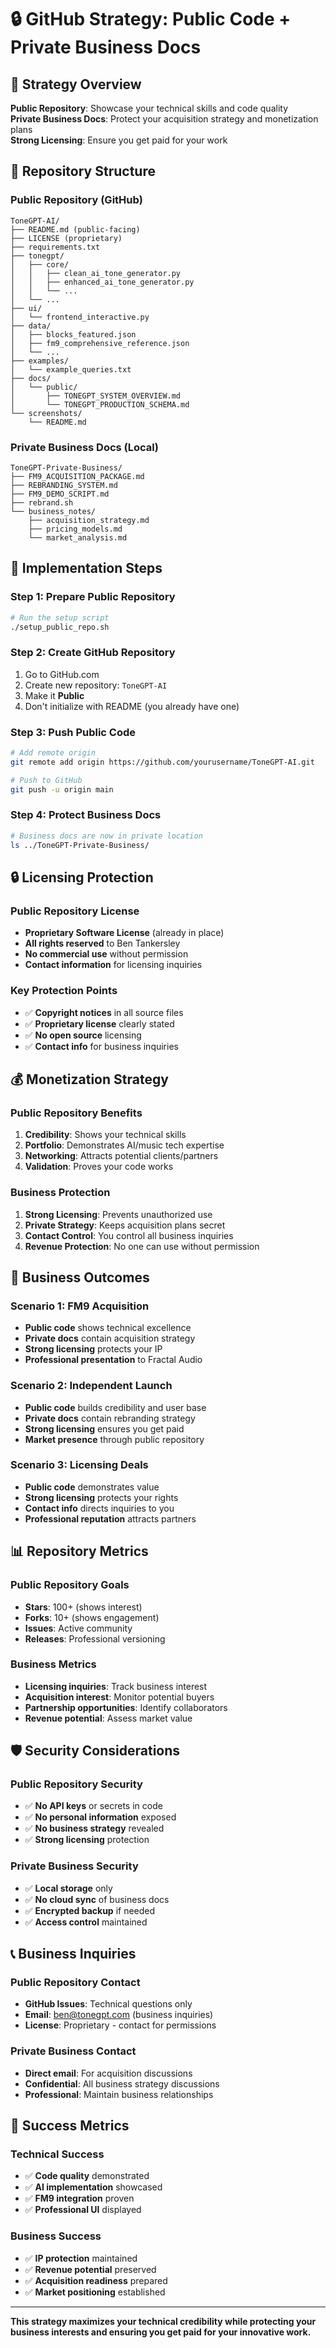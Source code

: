 # 🔒 GitHub Strategy: Public Code + Private Business Docs

## 🎯 Strategy Overview

**Public Repository**: Showcase your technical skills and code quality  
**Private Business Docs**: Protect your acquisition strategy and monetization plans  
**Strong Licensing**: Ensure you get paid for your work

## 📁 Repository Structure

### Public Repository (GitHub)
```
ToneGPT-AI/
├── README.md (public-facing)
├── LICENSE (proprietary)
├── requirements.txt
├── tonegpt/
│   ├── core/
│   │   ├── clean_ai_tone_generator.py
│   │   ├── enhanced_ai_tone_generator.py
│   │   └── ...
│   └── ...
├── ui/
│   └── frontend_interactive.py
├── data/
│   ├── blocks_featured.json
│   ├── fm9_comprehensive_reference.json
│   └── ...
├── examples/
│   └── example_queries.txt
├── docs/
│   └── public/
│       ├── TONEGPT_SYSTEM_OVERVIEW.md
│       └── TONEGPT_PRODUCTION_SCHEMA.md
└── screenshots/
    └── README.md
```

### Private Business Docs (Local)
```
ToneGPT-Private-Business/
├── FM9_ACQUISITION_PACKAGE.md
├── REBRANDING_SYSTEM.md
├── FM9_DEMO_SCRIPT.md
├── rebrand.sh
└── business_notes/
    ├── acquisition_strategy.md
    ├── pricing_models.md
    └── market_analysis.md
```

## 🚀 Implementation Steps

### Step 1: Prepare Public Repository
```bash
# Run the setup script
./setup_public_repo.sh
```

### Step 2: Create GitHub Repository
1. Go to GitHub.com
2. Create new repository: `ToneGPT-AI`
3. Make it **Public**
4. Don't initialize with README (you already have one)

### Step 3: Push Public Code
```bash
# Add remote origin
git remote add origin https://github.com/yourusername/ToneGPT-AI.git

# Push to GitHub
git push -u origin main
```

### Step 4: Protect Business Docs
```bash
# Business docs are now in private location
ls ../ToneGPT-Private-Business/
```

## 🔒 Licensing Protection

### Public Repository License
- **Proprietary Software License** (already in place)
- **All rights reserved** to Ben Tankersley
- **No commercial use** without permission
- **Contact information** for licensing inquiries

### Key Protection Points
- ✅ **Copyright notices** in all source files
- ✅ **Proprietary license** clearly stated
- ✅ **No open source** licensing
- ✅ **Contact info** for business inquiries

## 💰 Monetization Strategy

### Public Repository Benefits
1. **Credibility**: Shows your technical skills
2. **Portfolio**: Demonstrates AI/music tech expertise
3. **Networking**: Attracts potential clients/partners
4. **Validation**: Proves your code works

### Business Protection
1. **Strong Licensing**: Prevents unauthorized use
2. **Private Strategy**: Keeps acquisition plans secret
3. **Contact Control**: You control all business inquiries
4. **Revenue Protection**: No one can use without permission

## 🎯 Business Outcomes

### Scenario 1: FM9 Acquisition
- **Public code** shows technical excellence
- **Private docs** contain acquisition strategy
- **Strong licensing** protects your IP
- **Professional presentation** to Fractal Audio

### Scenario 2: Independent Launch
- **Public code** builds credibility and user base
- **Private docs** contain rebranding strategy
- **Strong licensing** ensures you get paid
- **Market presence** through public repository

### Scenario 3: Licensing Deals
- **Public code** demonstrates value
- **Strong licensing** protects your rights
- **Contact info** directs inquiries to you
- **Professional reputation** attracts partners

## 📊 Repository Metrics

### Public Repository Goals
- **Stars**: 100+ (shows interest)
- **Forks**: 10+ (shows engagement)
- **Issues**: Active community
- **Releases**: Professional versioning

### Business Metrics
- **Licensing inquiries**: Track business interest
- **Acquisition interest**: Monitor potential buyers
- **Partnership opportunities**: Identify collaborators
- **Revenue potential**: Assess market value

## 🛡️ Security Considerations

### Public Repository Security
- ✅ **No API keys** or secrets in code
- ✅ **No personal information** exposed
- ✅ **No business strategy** revealed
- ✅ **Strong licensing** protection

### Private Business Security
- ✅ **Local storage** only
- ✅ **No cloud sync** of business docs
- ✅ **Encrypted backup** if needed
- ✅ **Access control** maintained

## 📞 Business Inquiries

### Public Repository Contact
- **GitHub Issues**: Technical questions only
- **Email**: ben@tonegpt.com (business inquiries)
- **License**: Proprietary - contact for permissions

### Private Business Contact
- **Direct email**: For acquisition discussions
- **Confidential**: All business strategy discussions
- **Professional**: Maintain business relationships

## 🎸 Success Metrics

### Technical Success
- ✅ **Code quality** demonstrated
- ✅ **AI implementation** showcased
- ✅ **FM9 integration** proven
- ✅ **Professional UI** displayed

### Business Success
- ✅ **IP protection** maintained
- ✅ **Revenue potential** preserved
- ✅ **Acquisition readiness** prepared
- ✅ **Market positioning** established

---

**This strategy maximizes your technical credibility while protecting your business interests and ensuring you get paid for your innovative work.**
